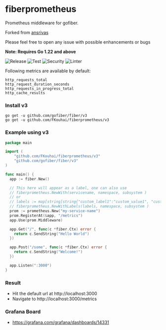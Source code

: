 # fiberprometheus

Prometheus middleware for gofiber.

Forked from [ansrivas](https://github.com/ansrivas/fiberprometheus) <br>

Please feel free to open any issue with possible enhancements or bugs

**Note: Requires Go 1.22 and above**

![Release](https://img.shields.io/github/release/FKouhai/fiberprometheus.svg)
![Test](https://github.com/FKouhai/fiberprometheus/workflows/Test/badge.svg)
![Security](https://github.com/FKouhai/fiberprometheus/workflows/Security/badge.svg)
![Linter](https://github.com/FKouhai/fiberprometheus/workflows/Linter/badge.svg)

Following metrics are available by default:

```
http_requests_total
http_request_duration_seconds
http_requests_in_progress_total
http_cache_results
```

### Install v3

```
go get -u github.com/gofiber/fiber/v3
go get -u github.com/FKouhai/fiberprometheus/v3
```

### Example using v3

```go
package main

import (
	"github.com/FKouhai/fiberprometheus/v3"
	"github.com/gofiber/fiber/v3"
)

func main() {
  app := fiber.New()

  // This here will appear as a label, one can also use
  // fiberprometheus.NewWith(servicename, namespace, subsystem )
  // or
  // labels := map[string]string{"custom_label1":"custom_value1", "custom_label2":"custom_value2"}
  // fiberprometheus.NewWithLabels(labels, namespace, subsystem )
  prom := prometheus.New("my-service-name")
  prom.RegisterAt(&app, "/metrics")
  app.Use(prom.Middleware)

  app.Get("/", func(c *fiber.Ctx) error {
    return c.SendString("Hello World")
  })

  app.Post("/some", func(c *fiber.Ctx) error {
    return c.SendString("Welcome!")
  })

  app.Listen(":3000")
}
```

### Result

- Hit the default url at http://localhost:3000
- Navigate to http://localhost:3000/metrics

### Grafana Board

- https://grafana.com/grafana/dashboards/14331

